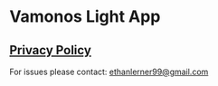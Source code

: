 

# Vamonos Light App
## [Privacy Policy](https://yaffoman.github.io/vamonoslight/main.html)

For issues please contact: ethanlerner99@gmail.com
